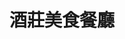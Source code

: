 ---
title: "酒莊美食餐廳"
description: "酒莊美食餐廳"
layout: shop
keywords:
  - 美食競賽
  - 台灣美食
  - 美食精選
datePublished: "2025-06-30"
dateModified: "2025-07-02"
city: "新北市"
district: "萬里區"
address: "新北市萬里區內中福路4號"
phone: "0224921616"
geo: "25.165212956517355, 121.66764788381585"
google_map: "https://maps.app.goo.gl/1QK6sfMwxTyoedtz8"
footinder: "https://footinder.com.tw/%E6%96%B0%E5%8C%97%E5%B8%82%E8%90%AC%E9%87%8C%E5%8D%80/9683/"
official: "https://www.facebook.com/p/%E9%85%92%E8%8E%8A%E7%BE%8E%E9%A3%9F%E9%A4%90%E5%BB%B3-100043658457279/"
award:
  - name: "500盤"
    year: "2024"
    entries:
      - dishes:
          - "地瓜桔捲"

---